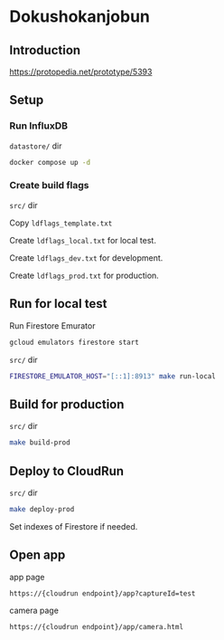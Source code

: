 # Dokushokanjobun

## Introduction
https://protopedia.net/prototype/5393


## Setup

### Run InfluxDB

`datastore/` dir

```sh
docker compose up -d
```

### Create build flags

`src/` dir

Copy `ldflags_template.txt`

Create `ldflags_local.txt` for local test.

Create `ldflags_dev.txt` for development.

Create `ldflags_prod.txt` for production.


## Run for local test

Run Firestore Emurator

```sh
gcloud emulators firestore start
```

`src/` dir

```sh
FIRESTORE_EMULATOR_HOST="[::1]:8913" make run-local
```


## Build for production
`src/` dir

```sh
make build-prod
```

## Deploy to CloudRun

`src/` dir

```sh
make deploy-prod
```

Set indexes of Firestore if needed.

## Open app

app page

```
https://{cloudrun endpoint}/app?captureId=test
```

camera page

```
https://{cloudrun endpoint}/app/camera.html
```
